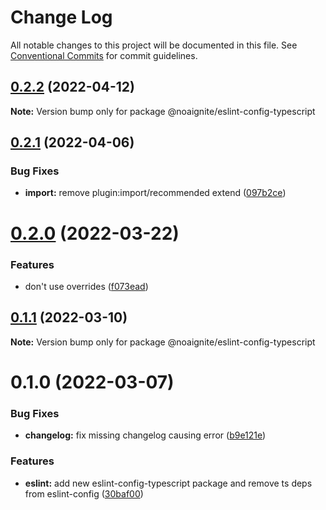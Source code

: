 # Change Log

All notable changes to this project will be documented in this file.
See [Conventional Commits](https://conventionalcommits.org) for commit guidelines.

## [0.2.2](https://github.com/noaignite/accelerator/compare/@noaignite/eslint-config-typescript@0.2.1...@noaignite/eslint-config-typescript@0.2.2) (2022-04-12)

**Note:** Version bump only for package @noaignite/eslint-config-typescript





## [0.2.1](https://github.com/noaignite/accelerator/compare/@noaignite/eslint-config-typescript@0.2.0...@noaignite/eslint-config-typescript@0.2.1) (2022-04-06)


### Bug Fixes

* **import:** remove plugin:import/recommended extend ([097b2ce](https://github.com/noaignite/accelerator/commit/097b2cebb504c2c05a3b678d54b4ecea9938273a))





# [0.2.0](https://github.com/noaignite/accelerator/compare/@noaignite/eslint-config-typescript@0.1.1...@noaignite/eslint-config-typescript@0.2.0) (2022-03-22)


### Features

* don't use overrides ([f073ead](https://github.com/noaignite/accelerator/commit/f073ead3523d9213b5e54d547b36a012ebdd390c))





## [0.1.1](https://github.com/noaignite/accelerator/compare/@noaignite/eslint-config-typescript@0.1.0...@noaignite/eslint-config-typescript@0.1.1) (2022-03-10)

**Note:** Version bump only for package @noaignite/eslint-config-typescript





# 0.1.0 (2022-03-07)


### Bug Fixes

* **changelog:** fix missing changelog causing error ([b9e121e](https://github.com/noaignite/accelerator/commit/b9e121e0e17189a693e08e42186fd98b247b36d7))


### Features

* **eslint:** add new eslint-config-typescript package and remove ts deps from eslint-config ([30baf00](https://github.com/noaignite/accelerator/commit/30baf002a0b9fdb8a5f6cb4b6abf2d578aeab991))
